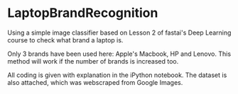 # LaptopBrandRecognition
Using a simple image classifier based on Lesson 2 of fastai's Deep Learning course to check what brand a laptop is.

Only 3 brands have been used here: Apple's Macbook, HP and Lenovo. This method will work if the number of brands is increased too.

All coding is given with explanation in the iPython notebook. The dataset is also attached, which was webscraped from Google Images. 
